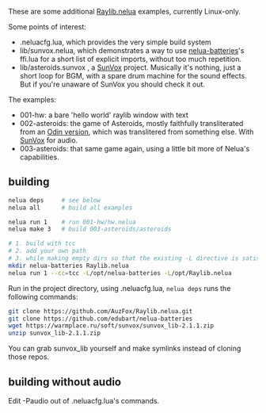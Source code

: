 These are some additional [Raylib.nelua](https://github.com/Andre-LA/raylib-nelua) examples, currently Linux-only.

Some points of interest:
- .neluacfg.lua, which provides the very simple build system
- lib/sunvox.nelua, which demonstrates a way to use [nelua-batteries](https://github.com/edubart/nelua-batteries)'s ffi.lua for a short list of explicit imports, without too much repetition.
- lib/asteroids.sunvox , a [SunVox](https://warmplace.ru/soft/sunvox/) project. Musically it's nothing, just a short loop for BGM, with a spare drum machine for the sound effects. But if you're unaware of SunVox you should check it out.

The examples:
- 001-hw: a bare 'hello world' raylib window with text
- 002-asteroids: the game of Asteroids, mostly faithfully transliterated from an [Odin version](https://github.com/jrfondren/odin-examples), which was translitered from something else. With [SunVox](https://warmplace.ru/soft/sunvox/sunvox_lib.php) for audio.
- 003-asteroids: that same game again, using a little bit more of Nelua's capabilities.

## building

```bash
nelua deps     # see below
nelua all      # build all examples

nelua run 1    # run 001-hw/hw.nelua
nelua make 3   # build 003-asteroids/asteroids

# 1. build with tcc
# 2. add your own path
# 3. while making empty dirs so that the existing -L directive is satisfied
mkdir nelua-batteries Raylib.nelua
nelua run 1 --cc=tcc -L/opt/nelua-batteries -L/opt/Raylib.nelua
```

Run in the project directory, using .neluacfg.lua, `nelua deps` runs the following commands:

```bash
git clone https://github.com/AuzFox/Raylib.nelua.git
git clone https://github.com/edubart/nelua-batteries
wget https://warmplace.ru/soft/sunvox/sunvox_lib-2.1.1.zip
unzip sunvox_lib-2.1.1.zip
```

You can grab sunvox\_lib yourself and make symlinks instead of cloning those repos.

## building without audio

Edit -Paudio out of .neluacfg.lua's commands.
